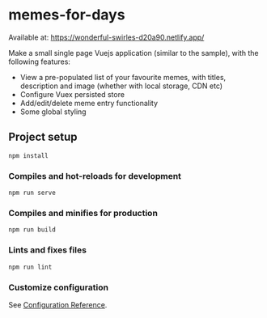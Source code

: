 # memes-for-days

Available at: https://wonderful-swirles-d20a90.netlify.app/

Make a small single page Vuejs application (similar to the sample), with the following features: 

- View a pre-populated list of your favourite memes, with titles, description and image (whether with local storage, CDN etc) 
- Configure Vuex persisted store
- Add/edit/delete meme entry functionality
- Some global styling

## Project setup
```
npm install
```

### Compiles and hot-reloads for development
```
npm run serve
```

### Compiles and minifies for production
```
npm run build
```

### Lints and fixes files
```
npm run lint
```

### Customize configuration
See [Configuration Reference](https://cli.vuejs.org/config/).
